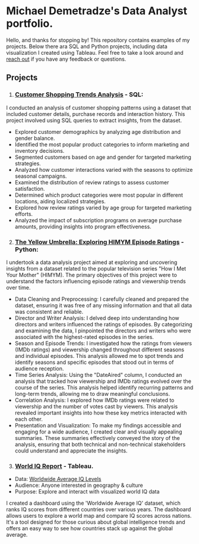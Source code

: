 # Michael Demetradze's Data Analyst portfolio.
Hello, and thanks for stopping by! This repository contains examples of my projects. Below there ara SQL and Python projects, including data visualization I created using Tableau. Feel free to take a look around and [reach out](https://www.linkedin.com/in/michael-demetradze/) if you have any feedback or questions.
## Projects
1. ### [Customer Shopping Trends Analysis](https://github.com/MikeDemetr/portfolio/blob/main/Customer%20Shopping%20Trends%20Analysis) - SQL:
I conducted an analysis of customer shopping patterns using a dataset that included customer details, purchase records and interaction history. This project involved using SQL queries to extract insights, from the dataset.

- Explored customer demographics by analyzing age distribution and gender balance.
- Identified the most popular product categories to inform marketing and inventory decisions.
- Segmented customers based on age and gender for targeted marketing strategies.
- Analyzed how customer interactions varied with the seasons to optimize seasonal campaigns.
- Examined the distribution of review ratings to assess customer satisfaction.
- Determined which product categories were most popular in different locations, aiding localized strategies.
- Explored how review ratings varied by age group for targeted marketing efforts.
- Analyzed the impact of subscription programs on average purchase amounts, providing insights into program effectiveness.
  

2. ### [The Yellow Umbrella: Exploring HIMYM Episode Ratings](https://github.com/MikeDemetr/portfolio/blob/main/The%20Yellow%20Umbrella%3A%20Exploring%20HIMYM%20Episode%20Ratings) - Python:
I undertook a data analysis project aimed at exploring and uncovering insights from a dataset related to the popular television series "How I Met Your Mother" (HIMYM). The primary objectives of this project were to understand the factors influencing episode ratings and viewership trends over time.

- Data Cleaning and Preprocessing: I carefully cleaned and prepared the dataset, ensuring it was free of any missing information and that all data was consistent and reliable. 
- Director and Writer Analysis: I delved deep into understanding how directors and writers influenced the ratings of episodes. By categorizing and examining the data, I pinpointed the directors and writers who were associated with the highest-rated episodes in the series.
- Season and Episode Trends: I investigated how the ratings from viewers (IMDb ratings) and viewership changed throughout different seasons and individual episodes. This analysis allowed me to spot trends and identify seasons and specific episodes that stood out in terms of audience reception.
- Time Series Analysis: Using the "DateAired" column, I conducted an analysis that tracked how viewership and IMDb ratings evolved over the course of the series. This analysis helped identify recurring patterns and long-term trends, allowing me to draw meaningful conclusions.
- Correlation Analysis: I explored how IMDb ratings were related to viewership and the number of votes cast by viewers. This analysis revealed important insights into how these key metrics interacted with each other.
- Presentation and Visualization: To make my findings accessible and engaging for a wide audience, I created clear and visually appealing summaries. These summaries effectively conveyed the story of the analysis, ensuring that both technical and non-technical stakeholders could understand and appreciate the insights.

3. ### [World IQ Report](https://public.tableau.com/app/profile/michael.demetradze/viz/WorldIQReport/Dashboard2?publish=yes) - Tableau.

* Data: [Worldwide Average IQ Levels](https://www.kaggle.com/datasets/abhijitdahatonde/worldwide-average-iq-levels)
* Audience: Anyone interested in geography & culture
* Purpose: Explore and interact with visualized world IQ data

I created a dashboard using the 'Worldwide Average IQ' dataset, which ranks IQ scores from different countries over various years. The dashboard allows users to explore a world map and compare IQ scores across nations. It's a tool designed for those curious about global intelligence trends and offers an easy way to see how countries stack up against the global average.
